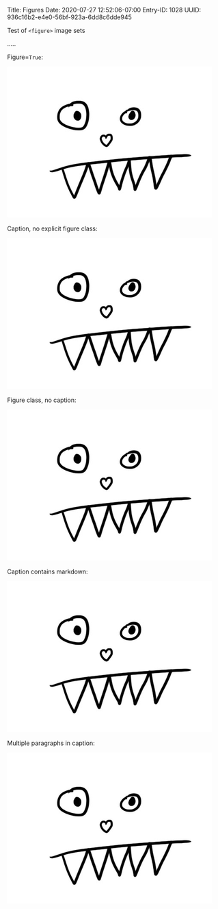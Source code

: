 Title: Figures
Date: 2020-07-27 12:52:06-07:00
Entry-ID: 1028
UUID: 936c16b2-e4e0-56bf-923a-6dd8c6dde945

Test of `<figure>` image sets

.....

Figure=`True`:

![{figure=True}](rawr.jpg)

Caption, no explicit figure class:

![{caption='A rawr'}](rawr.jpg)

Figure class, no caption:

![{figure='rawr'}](rawr.jpg)

Caption contains markdown:

![{caption='a *rawr*[^fn]\n\n[^fn]: rawr'}](rawr.jpg)

Multiple paragraphs in caption:

![{caption='a rawr\n\nit says rawr'}](rawr.jpg)
